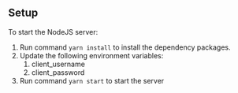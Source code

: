 ## Setup

To start the NodeJS server:
1. Run command `yarn install` to install the dependency packages.
2. Update the following environment variables:
    1. client_username
    2. client_password
3. Run command `yarn start` to start the server